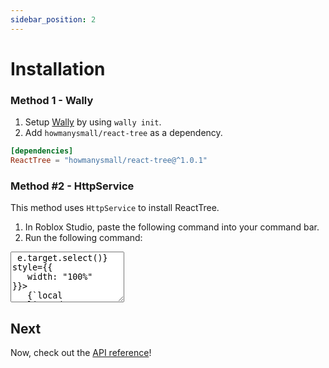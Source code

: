 ```yaml
---
sidebar_position: 2
---
```


# Installation

### Method 1 - Wally

1. Setup [Wally](https://wally.run/) by using `wally init`.
2. Add `howmanysmall/react-tree` as a dependency.

```toml
[dependencies]
ReactTree = "howmanysmall/react-tree@^1.0.1"
```

### Method #2 - HttpService

This method uses `HttpService` to install ReactTree.

1. In Roblox Studio, paste the following command into your command bar.
2. Run the following command:

<textarea readonly rows="5" onClick={e => e.target.select()} style={{
   width: "100%"
}}>
   {`local ReplicatedStorage = game:GetService("ReplicatedStorage")
local HttpService = game:GetService("HttpService")
local HttpEnabled = HttpService.HttpEnabled
local REPOSITORY_NAME = "ReactTree"
HttpService.HttpEnabled = true
local function RequestAsync(RequestDictionary)
	return HttpService:RequestAsync(RequestDictionary)
end
local function GetAsync(Url, Headers)
	Headers["cache-control"] = "no-cache"
	local Success, ResponseDictionary = pcall(RequestAsync, {
		Headers = Headers;
		Method = "GET";
		Url = Url;
	})
	if Success then
		if ResponseDictionary.Success then
			return ResponseDictionary.Body
		else
			return false, string.format("HTTP %*: %*", ResponseDictionary.StatusCode, ResponseDictionary.StatusMessage)
		end
	else
		return false, ResponseDictionary
	end
end
local function Initify(Root)
	local InitFile = Root:FindFirstChild("init") or Root:FindFirstChild("init.lua") or Root:FindFirstChild("init.client.lua") or Root:FindFirstChild("init.server.lua")
	if InitFile then
		InitFile.Name = Root.Name
		InitFile.Parent = Root.Parent
		for _, Child in Root:GetChildren() do
			Child.Parent = InitFile
		end
		Root:Destroy()
		Root = InitFile
	end
	for _, Child in Root:GetChildren() do
		Initify(Child)
	end
	return Root
end
local FilesList = HttpService:JSONDecode(assert(GetAsync(
	string.format("https://api.github.com/repos/howmanysmall/%*/contents/src", REPOSITORY_NAME),
	{accept = "application/vnd.github.v3+json"}
)))
local Package = Instance.new("Folder")
Package.Name = REPOSITORY_NAME
for _, FileData in FilesList do
	local ModuleScript = Instance.new("ModuleScript")
	ModuleScript.Name = tostring(string.match(FileData.name, "(%w+)%.lua"))
	local Success, Source = GetAsync(FileData.download_url, {})
	if not Success then
		ModuleScript.Source = string.format("-- %*", tostring(Source))
	else
		ModuleScript.Source = tostring(Success)
	end
	ModuleScript.Parent = Package
end
Package.Parent = ReplicatedStorage
Initify(Package)
HttpService.HttpEnabled = HttpEnabled`}
</textarea>

## Next

Now, check out the [API reference](/api/ReactTree)!